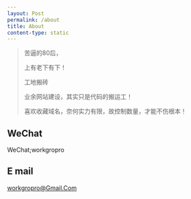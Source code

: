```yaml
---
layout: Post
permalink: /about
title: About
content-type: static
---
```


>  苦逼的80后，
> 
>  上有老下有下！
> 
>  工地搬砖
> 
>  业余网站建设，其实只是代码的搬运工！
> 
>  喜欢收藏域名，奈何实力有限，故控制数量，才能不伤根本！

## WeChat 
WeChat;workgropro

## E mail
workgropro@Gmail.Com
